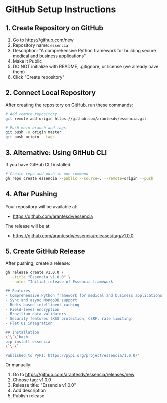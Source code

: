 # GitHub Setup Instructions

## 1. Create Repository on GitHub

1. Go to https://github.com/new
2. Repository name: `essencia`
3. Description: "A comprehensive Python framework for building secure medical and business applications"
4. Make it Public
5. DO NOT initialize with README, .gitignore, or license (we already have them)
6. Click "Create repository"

## 2. Connect Local Repository

After creating the repository on GitHub, run these commands:

```bash
# Add remote repository
git remote add origin https://github.com/arantesdv/essencia.git

# Push main branch and tags
git push -u origin master
git push origin --tags
```

## 3. Alternative: Using GitHub CLI

If you have GitHub CLI installed:

```bash
# Create repo and push in one command
gh repo create essencia --public --source=. --remote=origin --push
```

## 4. After Pushing

Your repository will be available at:
- https://github.com/arantesdv/essencia

The release will be at:
- https://github.com/arantesdv/essencia/releases/tag/v1.0.0

## 5. Create GitHub Release

After pushing, create a release:

```bash
gh release create v1.0.0 \
  --title "Essencia v1.0.0" \
  --notes "Initial release of Essencia framework

## Features
- Comprehensive Python framework for medical and business applications
- Sync and async MongoDB support
- Redis-based intelligent caching
- Field-level encryption
- Brazilian data validators
- Security features (XSS protection, CSRF, rate limiting)
- Flet UI integration

## Installation
\`\`\`bash
pip install essencia
\`\`\`

Published to PyPI: https://pypi.org/project/essencia/1.0.0/"
```

Or manually:
1. Go to https://github.com/arantesdv/essencia/releases/new
2. Choose tag: v1.0.0
3. Release title: "Essencia v1.0.0"
4. Add description
5. Publish release